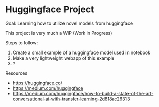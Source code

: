 # Huggingface Project
Goal: Learning how to utilize novel models from huggingface

This project is very much a WiP (Work in Progress)

Steps to follow:
1. Create a small example of a huggingface model used in notebook
2. Make a very lightweight webapp of this example
3. ?

Resources
* https://huggingface.co/
* https://medium.com/huggingface
* https://medium.com/huggingface/how-to-build-a-state-of-the-art-conversational-ai-with-transfer-learning-2d818ac26313